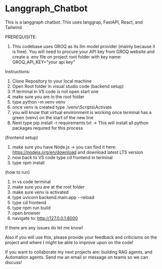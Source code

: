 # Langgraph_Chatbot
This is a langgraph chatbot. This uses langgrap, FastAPI, React, and Tailwind

PREREQUISITE:
1. This codebase uses GROQ as its llm model provider (mainly because it is free). You will need to procure your API key from GROQ website and create a .env file on project root folder with key name: GROQ_API_KEY="your api key"

Instructions:

1. Clone Repository to your local machine
2. Open Root folder in visual studio code
(backend setup)
3. If terminal in VS code is not open start one
4. make sure you are in the root folder
5. type python -m venv venv
6. once venv is created type .\venv\Scripts\Activate
7. you will know that virtual environment is working once terminal has a green (venv) on the start of the new line
8. Next type pip install -r requirements.txt -> This will install all python packages required for this process


(frontend setup)
1. make sure you have Node.js -> you can find it here: https://nodejs.org/en/download and download latest LTS version
2. now back to VS code type cd frontend in terminal
3. type npm install

(how to run)
1. in vs code terminal
2. make sure you are at the root folder
3. make sure venv is activated
4. type uvicorn backend.main:app --reload
5. type cd frontend
6. type npm run build
7. open browser
8. navigate to: http://127.0.0.1:8000

If there are any issues do let me know!

Also if you will use this, please provide your feedback and criticisms on the project and where I might be able to improve upon on the code!

If you want to collaborate my next projects are: building RAG agents, and Automation agents. Send me an email or message on teams so we can discuss!
